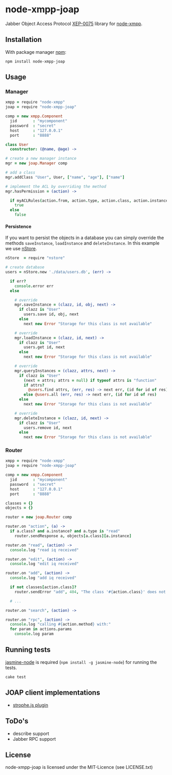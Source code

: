 # node-xmpp-joap

Jabber Object Access Protocol
[XEP-0075](http://xmpp.org/extensions/xep-0075.html) library for
[node-xmpp](https://github.com/astro/node-xmpp).

## Installation

With package manager [npm](http://npmjs.org/):

    npm install node-xmpp-joap

## Usage

### Manager

```coffeescript
xmpp = require "node-xmpp"
joap = require "node-xmpp-joap"

comp = new xmpp.Component
  jid       : "mycomponent"
  password  : "secret"
  host      : "127.0.0.1"
  port      : "8888"

class User
  constructor: (@name, @age) ->

# create a new manager instance
mgr = new joap.Manager comp

# add a class
mgr.addClass "User", User, ["name", "age"], ["name"]

# implement the ACL by overriding the method
mgr.hasPermission = (action) ->

  if myACLRules(action.from, action.type, action.class, action.instance)
    true
  else
    false
```

#### Persistence

If you want to persist the objects in a database you can simply override the
methods `saveInstance`, `loadInstance` and `deleteInstance`.
In this example we use [nStore](https://github.com/creationix/nstore).

```coffeescript
nStore  = require "nstore"

# create database
users = nStore.new './data/users.db', (err) ->

  if err?
    console.error err
  else

    # override
    mgr.saveInstance = (clazz, id, obj, next) ->
      if clazz is "User"
        users.save id, obj, next
      else
        next new Error "Storage for this class is not available"

    # override
    mgr.loadInstance = (clazz, id, next) ->
      if clazz is "User"
        users.get id, next
      else
        next new Error "Storage for this class is not available"

    # override
    mgr.queryInstances = (clazz, attrs, next) ->
      if clazz is "User"
        (next = attrs; attrs = null) if typeof attrs is "function"
        if attrs?
          @users.find attrs, (err, res) -> next err, (id for id of res)
        else @users.all (err, res) -> next err, (id for id of res)
      else
        next new Error "Storage for this class is not available"

    # override
    mgr.deleteInstance = (clazz, id, next) ->
      if clazz is "User"
        users.remove id, next
      else
        next new Error "Storage for this class is not available"
```

### Router

```coffeescript
xmpp = require "node-xmpp"
joap = require "node-xmpp-joap"

comp = new xmpp.Component
  jid       : "mycomponent"
  password  : "secret"
  host      : "127.0.0.1"
  port      : "8888"

classes = {}
objects = {}

router = new joap.Router comp

router.on "action", (a) ->
  if a.class? and a.instance? and a.type is "read"
    router.sendResponse a, objects[a.class][a.instance]

router.on "read", (action) ->
  console.log "read iq received"

router.on "edit", (action) ->
  console.log "edit iq received"

router.on "add", (action) ->
  console.log "add iq received"

  if not classes[action.class]?
    router.sendError "add", 404, "The class '#{action.class}' does not exists."

  # ...

router.on "search", (action) ->

router.on "rpc", (action) ->
  console.log "calling #{action.method} with:"
  for param in actions.params
    console.log param
```

## Running tests

[jasmine-node](https://github.com/mhevery/jasmine-node)
is required (`npm install -g jasmine-node`) for running the tests.

```shell
cake test
```

## JOAP client implementations

- [strophe.js plugin](https://github.com/metajack/strophejs-plugins/tree/master/joap)

## ToDo's

- describe support
- Jabber RPC support

## License

node-xmpp-joap is licensed under the MIT-Licence (see LICENSE.txt)
